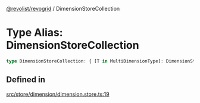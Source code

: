 [@revolist/revogrid](README.md) / DimensionStoreCollection

# Type Alias: DimensionStoreCollection

```ts
type DimensionStoreCollection: { [T in MultiDimensionType]: DimensionStore };
```

## Defined in

[src/store/dimension/dimension.store.ts:19](https://github.com/revolist/revogrid/blob/ec98f5e49749ad8581a7f9ebef8e2f6167a106af/src/store/dimension/dimension.store.ts#L19)
